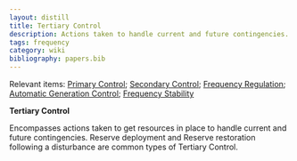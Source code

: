 ```yaml
---
layout: distill
title: Tertiary Control
description: Actions taken to handle current and future contingencies.
tags: frequency
category: wiki
bibliography: papers.bib
---
```


Relevant items: [Primary Control](/pswiki/primary-control); [Secondary Control](/pswiki/secondary-control); [Frequency Regulation](/pswiki/frequency-regulation); [Automatic Generation Control](/pswiki/automatic-generation-control); [Frequency Stability](/pswiki/frequency-stability)

**Tertiary Control** <d-cite key="nerc2021balancing"></d-cite>

Encompasses actions taken to get resources in place to handle current and future contingencies.
Reserve deployment and Reserve restoration following a disturbance are common types of Tertiary Control.
